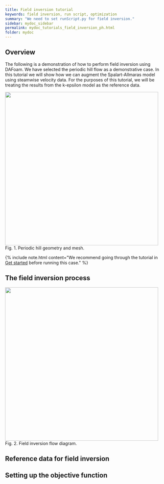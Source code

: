```yaml
---
title: Field inversion tutorial
keywords: field inversion, run script, optimization
summary: "We need to set runScript.py for field inversion."
sidebar: mydoc_sidebar
permalink: mydoc_tutorials_field_inversion_ph.html
folder: mydoc
---
```

## Overview
The following is a demonstration of how to perform field inversion using DAFoam. We have selected the periodic hill flow as a demonstrative case. In this tutorial we will show how we can augment the Spalart-Allmaras model using steamwise velocity data. For the purposes of this tutorial, we will be treating the results from the k-epsilon model as the reference data. 

<img src="{{ site.url }}{{ site.baseurl }}/images/tutorials/FI/phMesh.png" width="500" />
Fig. 1. Periodic hill geometry and mesh. 

{% include note.html content="We recommend going through the tutorial in [Get started](mydoc_get_started_download_docker.html) before running this case." %}

## The field inversion process
<img src="{{ site.url }}{{ site.baseurl }}/images/tutorials/FI/flowchart.png" width="500" />
Fig. 2. Field inversion flow diagram. 


## Reference data for field inversion 


## Setting up the objective function

